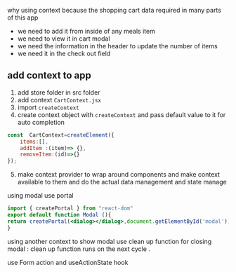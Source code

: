 why using context 
because the shopping cart data required in many parts of this app 
* we need to add it from inside of any meals item 
* we need to view it in cart modal 
* we need the information in the header to update the number of items 
* we need it in the check out field 
## add context to app 
1. add store folder in src folder 
2. add context `CartContext.jsx`
3. import `createContext`
4. create context object with `createContext` and pass default value to it for auto completion
```jsx
const  CartContext=createElement({
    items:[],
    addItem :(item)=> {},
    removeItem:(id)=>{}
});
```
5. make context provider to wrap around components and make context available to them and do the actual data management and state manage

using modal
use portal 

```jsx
import { createPortal } from "react-dom"
export default function Modal (){
return createPortal(<dialog></dialog>,document.getElementById('modal'))
}
```
using another context to show modal 
use clean up function for closing modal : clean up function runs on the next cycle .

use Form action and useActionState hook